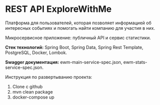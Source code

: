 # REST API ExploreWithMe

Платформа для пользователей, которая позволяет информацией об интересных событиях и помогать найти компанию для участия
в них.

Микросервисное приложение: публичный API и сервис статистики.

**Стек технологий:** Spring Boot, Spring Data, Spring Rest Template, PostgreSQL, Docker, Lombok.

**Swagger документация:**
ewm-main-service-spec.json, ewm-stats-service-spec.json.

Инструкция по развертыванию проекта:

1. Clone c github
2. mvn clean package
3. docker-compose up
